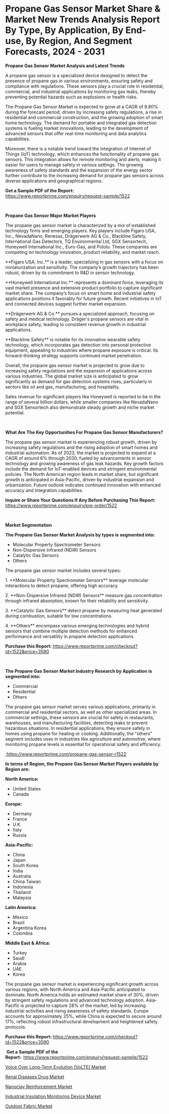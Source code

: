 <p><h1>Propane Gas Sensor Market Share & Market New Trends Analysis Report By Type, By Application, By End-use, By Region, And Segment Forecasts, 2024 - 2031</h1></p><p><strong>Propane Gas Sensor Market Analysis and Latest Trends</strong></p>
<p><p>A propane gas sensor is a specialized device designed to detect the presence of propane gas in various environments, ensuring safety and compliance with regulations. These sensors play a crucial role in residential, commercial, and industrial applications by monitoring gas leaks, thereby preventing potential hazards such as explosions or health risks.</p><p>The Propane Gas Sensor Market is expected to grow at a CAGR of 9.80% during the forecast period, driven by increasing safety regulations, a rise in residential and commercial construction, and the growing adoption of smart home technology. The demand for portable and integrated gas detection systems is fueling market innovations, leading to the development of advanced sensors that offer real-time monitoring and data analytics capabilities.</p><p>Moreover, there is a notable trend toward the integration of Internet of Things (IoT) technology, which enhances the functionality of propane gas sensors. This integration allows for remote monitoring and alerts, making it easier for users to manage safety in various settings. The growing awareness of safety standards and the expansion of the energy sector further contribute to the increasing demand for propane gas sensors across diverse applications and geographical regions.</p></p>
<p><strong>Get a Sample PDF of the Report:&nbsp;</strong> <a href="https://www.reportprime.com/enquiry/request-sample/1522">https://www.reportprime.com/enquiry/request-sample/1522</a></p>
<p>&nbsp;</p>
<p><strong>Propane Gas Sensor Major Market Players</strong></p>
<p><p>The propane gas sensor market is characterized by a mix of established technology firms and emerging players. Key players include Figaro USA, Inc., NevadaNano, Renesas, Drägerwerk AG & Co., Blackline Safety, International Gas Detectors, TQ Environmental Ltd, SGX Sensortech, Honeywell International Inc., Euro-Gas, and Pololu. These companies are competing on technology innovation, product reliability, and market reach.</p><p>**Figaro USA, Inc.** is a leader, specializing in gas sensors with a focus on miniaturization and sensitivity. The company’s growth trajectory has been robust, driven by its commitment to R&D in sensor technology. </p><p>**Honeywell International Inc.** represents a dominant force, leveraging its vast market presence and extensive product portfolio to capture significant market share. The company’s focus on smart home and industrial safety applications positions it favorably for future growth. Recent initiatives in IoT and connected devices suggest further market expansion.</p><p>**Drägerwerk AG & Co.** pursues a specialized approach, focusing on safety and medical technology. Dräger's propane sensors are vital in workplace safety, leading to consistent revenue growth in industrial applications. </p><p>**Blackline Safety** is notable for its innovative wearable safety technology, which incorporates gas detection into personal protective equipment, appealing to industries where propane exposure is critical. Its forward-thinking strategy supports continued market penetration.</p><p>Overall, the propane gas sensor market is projected to grow due to increasing safety regulations and the expansion of applications across various industries. The global market size is anticipated to grow significantly as demand for gas detection systems rises, particularly in sectors like oil and gas, manufacturing, and hospitality. </p><p>Sales revenue for significant players like Honeywell is reported to be in the range of several billion dollars, while smaller companies like NevadaNano and SGX Sensortech also demonstrate steady growth and niche market potential.</p></p>
<p>&nbsp;</p>
<p><strong>What Are The Key Opportunities For Propane Gas Sensor Manufacturers?</strong></p>
<p><p>The propane gas sensor market is experiencing robust growth, driven by increasing safety regulations and the rising adoption of smart homes and industrial automation. As of 2023, the market is projected to expand at a CAGR of around 6% through 2030, fueled by advancements in sensor technology and growing awareness of gas leak hazards. Key growth factors include the demand for IoT-enabled devices and stringent environmental policies. The North American region leads in market share, but significant growth is anticipated in Asia-Pacific, driven by industrial expansion and urbanization. Future outlook indicates continued innovation with enhanced accuracy and integration capabilities.</p></p>
<p><strong>Inquire or Share Your Questions If Any Before Purchasing This Report:</strong> <a href="https://www.reportprime.com/enquiry/pre-order/1522">https://www.reportprime.com/enquiry/pre-order/1522</a></p>
<p>&nbsp;</p>
<p><strong>Market Segmentation</strong></p>
<p><strong>The Propane Gas Sensor Market Analysis by types is segmented into:</strong></p>
<p><ul><li>Molecular Property Spectrometer Sensors</li><li>Non-Dispersive Infrared (NDIR) Sensors</li><li>Catalytic Gas Sensors</li><li>Others</li></ul></p>
<p><p>The propane gas sensor market includes several types: </p><p>1. **Molecular Property Spectrometer Sensors** leverage molecular interactions to detect propane, offering high accuracy.</p><p>2. **Non-Dispersive Infrared (NDIR) Sensors** measure gas concentration through infrared absorption, known for their reliability and sensitivity. </p><p>3. **Catalytic Gas Sensors** detect propane by measuring heat generated during combustion, suitable for low concentrations.</p><p>4. **Others** encompass various emerging technologies and hybrid sensors that combine multiple detection methods for enhanced performance and versatility in propane detection applications.</p></p>
<p><strong>Purchase this Report:&nbsp;</strong><a href="https://www.reportprime.com/checkout?id=1522&price=3590">https://www.reportprime.com/checkout?id=1522&price=3590</a></p>
<p>&nbsp;</p>
<p><strong>The Propane Gas Sensor Market Industry Research by Application is segmented into:</strong></p>
<p><ul><li>Commercial</li><li>Residential</li><li>Others</li></ul></p>
<p><p>The propane gas sensor market serves various applications, primarily in commercial and residential sectors, as well as other specialized areas. In commercial settings, these sensors are crucial for safety in restaurants, warehouses, and manufacturing facilities, detecting leaks to prevent hazardous situations. In residential applications, they ensure safety in homes using propane for heating or cooking. Additionally, the "others" segment includes uses in industries like agriculture and automotive, where monitoring propane levels is essential for operational safety and efficiency.</p></p>
<p><a href="https://www.reportprime.com/propane-gas-sensor-r1522">&nbsp;https://www.reportprime.com/propane-gas-sensor-r1522</a></p>
<p><strong>In terms of Region, the Propane Gas Sensor Market Players available by Region are:</strong></p>
<p>
    <p> <strong> North America: </strong>
        <ul>
            <li>United States</li>
            <li>Canada</li>
        </ul>
        </p> 
    <p> <strong> Europe: </strong>
        <ul>
            <li>Germany</li>
            <li>France</li>
            <li>U.K.</li>
            <li>Italy</li>
            <li>Russia</li>
        </ul>
        </p> 
    <p> <strong> Asia-Pacific: </strong>
        <ul>
            <li>China</li>
            <li>Japan</li>
            <li>South Korea</li>
            <li>India</li>
            <li>Australia</li>
            <li>China Taiwan</li>
            <li>Indonesia</li>
            <li>Thailand</li>
            <li>Malaysia</li>
        </ul>
        </p> 
    <p> <strong> Latin America: </strong>
        <ul>
            <li>Mexico</li>
            <li>Brazil</li>
            <li>Argentina Korea</li>
            <li>Colombia</li>
        </ul>
        </p> 
    <p> <strong> Middle East & Africa: </strong>
        <ul>
            <li>Turkey</li>
            <li>Saudi</li>
            <li>Arabia</li>
            <li>UAE</li>
            <li>Korea</li>
        </ul>
    </p>
    </p>
<p><p>The propane gas sensor market is experiencing significant growth across various regions, with North America and Asia-Pacific anticipated to dominate. North America holds an estimated market share of 30%, driven by stringent safety regulations and advanced technology adoption. Asia-Pacific is projected to capture 28% of the market, led by increasing industrial activities and rising awareness of safety standards. Europe accounts for approximately 25%, while China is expected to secure around 17%, reflecting robust infrastructural development and heightened safety protocols.</p></p>
<p><strong>Purchase this Report: </strong><a href="https://www.reportprime.com/checkout?id=1522&price=3590">https://www.reportprime.com/checkout?id=1522&price=3590</a></p>
<p>&nbsp;<strong>Get a Sample PDF of the Report:&nbsp;&nbsp;</strong><a href="https://www.reportprime.com/enquiry/request-sample/1522">https://www.reportprime.com/enquiry/request-sample/1522</a></p>
<p><strong></strong></p>
<p><p><a href="https://medium.com/@leneciacharles/unveiling-market-trends-global-voice-over-long-term-evolution-volte-market-growth-and-regional-2ab295e9411f">Voice Over Long-Term Evolution (VoLTE) Market</a></p><p><a href="https://medium.com/@bon-bar/booming-renal-diseases-drug-market-sector-market-analysis-and-growth-projections-till-2031-d69c6d2ada7b">Renal Diseases Drug Market</a></p><p><a href="https://www.linkedin.com/pulse/nanoclay-reinforcement-market-evolution-global-trends-bzsxc?trackingId=8mQnOMoUSq%2BhSf43kMis9Q%3D%3D">Nanoclay Reinforcement Market</a></p><p><a href="https://issuu.com/reportprime-2/docs/industrial-insulation-monitoring-de_6c77a2a2700386">Industrial Insulation Monitoring Device Market</a></p><p><a href="https://www.linkedin.com/pulse/emerging-opportunities-challenges-global-outdoor-fabric-market-yelac?trackingId=24Xn73d1R9yeWU1MuWN6SA%3D%3D">Outdoor Fabric Market</a></p></p>